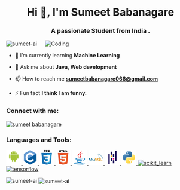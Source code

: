 <h1 align="center">Hi 👋, I'm Sumeet Babanagare</h1>
<h3 align="center">A passionate Student from India .</h3>
<img align="right" alt="Coding" width="400" scr="https://www.bing.com/images/search?view=detailV2&ccid=VON9gHTr&id=D7B2098444D6F9D22ED5281CB6211E2B48C97D7D&thid=OIP.VON9gHTrzeHZbHfXsqfzEAHaEq&mediaurl=https%3a%2f%2fi.pinimg.com%2foriginals%2f54%2fe3%2f7d%2f54e37d8074ebcde1d96c77d7b2a7f310.gif&exph=428&expw=680&q=coding+man+gif&simid=607992104954832830&FORM=IRPRST&ck=9059347B4F070BCE3CE617434E9B6347&selectedIndex=5&ajaxhist=0&ajaxserp=0">

<p align="left"> <img src="https://komarev.com/ghpvc/?username=sumeet-ai&label=Profile%20views&color=0e75b6&style=flat" alt="sumeet-ai" /> </p>

- 🌱 I’m currently learning **Machine Learning**

- 💬 Ask me about **Java, Web development**

- 📫 How to reach me **sumeetbabanagare066@gmail.com**

- ⚡ Fun fact **I think I am funny.**

<h3 align="left">Connect with me:</h3>
<p align="left">
<a href="https://linkedin.com/in/sumeet babanagare" target="blank"><img align="center" src="https://raw.githubusercontent.com/rahuldkjain/github-profile-readme-generator/master/src/images/icons/Social/linked-in-alt.svg" alt="sumeet babanagare" height="30" width="40" /></a>
</p>

<h3 align="left">Languages and Tools:</h3>
<p align="left"> <a href="https://developer.android.com" target="_blank" rel="noreferrer"> <img src="https://raw.githubusercontent.com/devicons/devicon/master/icons/android/android-original-wordmark.svg" alt="android" width="40" height="40"/> </a> <a href="https://www.cprogramming.com/" target="_blank" rel="noreferrer"> <img src="https://raw.githubusercontent.com/devicons/devicon/master/icons/c/c-original.svg" alt="c" width="40" height="40"/> </a> <a href="https://www.w3schools.com/css/" target="_blank" rel="noreferrer"> <img src="https://raw.githubusercontent.com/devicons/devicon/master/icons/css3/css3-original-wordmark.svg" alt="css3" width="40" height="40"/> </a> <a href="https://www.w3.org/html/" target="_blank" rel="noreferrer"> <img src="https://raw.githubusercontent.com/devicons/devicon/master/icons/html5/html5-original-wordmark.svg" alt="html5" width="40" height="40"/> </a> <a href="https://www.java.com" target="_blank" rel="noreferrer"> <img src="https://raw.githubusercontent.com/devicons/devicon/master/icons/java/java-original.svg" alt="java" width="40" height="40"/> </a> <a href="https://www.mysql.com/" target="_blank" rel="noreferrer"> <img src="https://raw.githubusercontent.com/devicons/devicon/master/icons/mysql/mysql-original-wordmark.svg" alt="mysql" width="40" height="40"/> </a> <a href="https://pandas.pydata.org/" target="_blank" rel="noreferrer"> <img src="https://raw.githubusercontent.com/devicons/devicon/2ae2a900d2f041da66e950e4d48052658d850630/icons/pandas/pandas-original.svg" alt="pandas" width="40" height="40"/> </a> <a href="https://www.python.org" target="_blank" rel="noreferrer"> <img src="https://raw.githubusercontent.com/devicons/devicon/master/icons/python/python-original.svg" alt="python" width="40" height="40"/> </a> <a href="https://scikit-learn.org/" target="_blank" rel="noreferrer"> <img src="https://upload.wikimedia.org/wikipedia/commons/0/05/Scikit_learn_logo_small.svg" alt="scikit_learn" width="40" height="40"/> </a> <a href="https://www.tensorflow.org" target="_blank" rel="noreferrer"> <img src="https://www.vectorlogo.zone/logos/tensorflow/tensorflow-icon.svg" alt="tensorflow" width="40" height="40"/> </a> </p>

<p><img align="left" src="https://github-readme-stats.vercel.app/api/top-langs?username=sumeet-ai&show_icons=true&locale=en&layout=compact" alt="sumeet-ai" /></p>

<p>&nbsp;<img align="center" src="https://github-readme-stats.vercel.app/api?username=sumeet-ai&show_icons=true&locale=en" alt="sumeet-ai" /></p>
